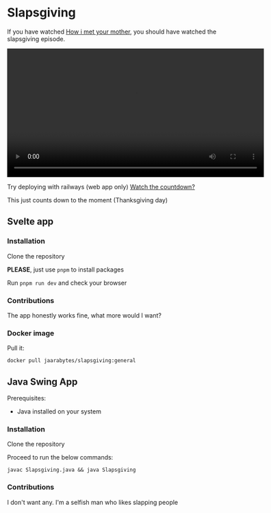 # Slapsgiving


If you have watched [How i met your mother](https://www.imdb.com/title/tt0460649/), you should have watched the slapsgiving episode.

<video src="https://youtu.be/jq2e6VQOMPs?si=ItTYmgYPYfBeAG_Q" width="600" controls autoplay >
Your browser doesn't support the video tag
</video>

Try deploying with railways (web app only)
[Watch the countdown?]()

This just counts down to the moment (Thanksgiving day)

## Svelte app

### Installation

Clone the repository    

**PLEASE**, just use `pnpm` to install packages

Run `pnpm run dev` and check your browser


### Contributions

The app honestly works fine, what more would I want?

### Docker image

Pull it:
```
docker pull jaarabytes/slapsgiving:general
```

## Java Swing App

Prerequisites:
- Java installed on your system

### Installation

Clone the repository

Proceed to run the below commands:
```
javac Slapsgiving.java && java Slapsgiving
```

### Contributions

I don't want any. I'm a selfish man who likes slapping people
